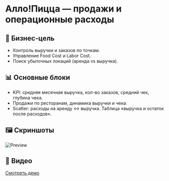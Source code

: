 # Алло!Пицца — продажи и операционные расходы

## 🎯 Бизнес-цель
- Контроль выручки и заказов по точкам.
- Управление Food Cost и Labor Cost.
- Поиск убыточных локаций (аренда vs выручка).

## 📊 Основные блоки
- KPI: средняя месячная выручка, кол-во заказов, средний чек, глубина чека.
- Продажи по ресторанам, динамика выручки и чека.
- Scatter: расходы на аренду ↔ выручка. Таблица «выручка и остаток после расходов».

## 🖼 Скриншоты
![Preview](./screenshots/preview.png)

## 🎥 Видео
[Смотреть демо](https://your.link)
